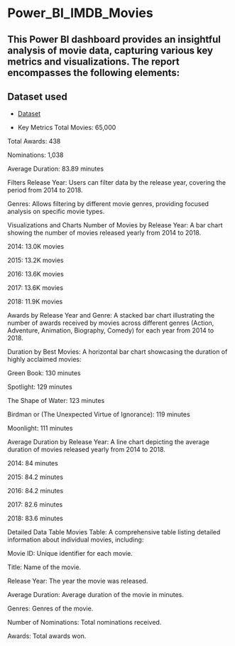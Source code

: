 # Power_BI_IMDB_Movies
## This Power BI dashboard provides an insightful analysis of movie data, capturing various key metrics and visualizations. The report encompasses the following elements:

## Dataset used
- <a href="https://github.com/Abhinautiyal007/Power_BI_IMDB_Movies/blob/main/IMDB_Movies.xlsx">Dataset</a>

- Key Metrics
Total Movies: 65,000

Total Awards: 438

Nominations: 1,038

Average Duration: 83.89 minutes

Filters
Release Year: Users can filter data by the release year, covering the period from 2014 to 2018.

Genres: Allows filtering by different movie genres, providing focused analysis on specific movie types.

Visualizations and Charts
Number of Movies by Release Year: A bar chart showing the number of movies released yearly from 2014 to 2018.

2014: 13.0K movies

2015: 13.2K movies

2016: 13.6K movies

2017: 13.6K movies

2018: 11.9K movies

Awards by Release Year and Genre: A stacked bar chart illustrating the number of awards received by movies across different genres (Action, Adventure, Animation, Biography, Comedy) for each year from 2014 to 2018.

Duration by Best Movies: A horizontal bar chart showcasing the duration of highly acclaimed movies:

Green Book: 130 minutes

Spotlight: 129 minutes

The Shape of Water: 123 minutes

Birdman or (The Unexpected Virtue of Ignorance): 119 minutes

Moonlight: 111 minutes

Average Duration by Release Year: A line chart depicting the average duration of movies released yearly from 2014 to 2018.

2014: 84 minutes

2015: 84.2 minutes

2016: 84.2 minutes

2017: 82.6 minutes

2018: 83.6 minutes

Detailed Data Table
Movies Table: A comprehensive table listing detailed information about individual movies, including:

Movie ID: Unique identifier for each movie.

Title: Name of the movie.

Release Year: The year the movie was released.

Average Duration: Average duration of the movie in minutes.

Genres: Genres of the movie.

Number of Nominations: Total nominations received.

Awards: Total awards won.


